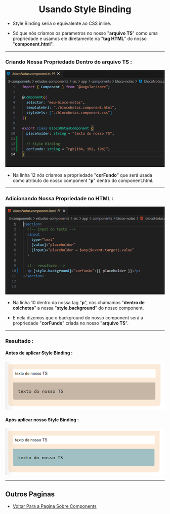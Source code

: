 <h1 align="center">Usando Style Binding</h1>

  - Style Binding seria o equivalente ao CSS inline.
  
  - Só que nós criamos os parametros no nosso "**arquivo TS**" como uma propriedade e usamos ele diretamente na "**tag HTML**" do nosso "**component.html**".

  ___
  <h3>Criando Nossa Propriedade Dentro do arquivo TS :</h3>
  <img src="3-components/img/8-style-binding.png">

  - Na linha 12 nós criamos a propriedade "**corFundo**" que será usada como atributo do nosso component "**p**" dentro do component.html.

  ___
  <h3>Adicionando Nossa Propriedade no HTML :</h3>
  <img src="3-components/img/8.2-style-binding.png">

  - Na linha 10 dentro da nossa tag "**p**", nós chamamos "**dentro de colchetes**" a nossa "**style.background**" do nosso component.

  - E nela dizemos que o background do nosso component será a propriedade "**corFundo**" criada no nosso "**arquivo TS**".

  ___
  <h3>Resultado :</h3>
  <h4>Antes de aplicar Style Binding :</h4>
  <img src="3-components/img/7.2-two-way-data-binding.png">

  <h4>Após aplicar nosso Style Binding :</h4>
  <img src="3-components/img/8.1-style-binding.png">

___
<h2>Outros Paginas</h2>

  - [Voltar Para a Pagina Sobre Components](https://github.com/henferreirapro/estudos-angular/tree/3-components-angular)

